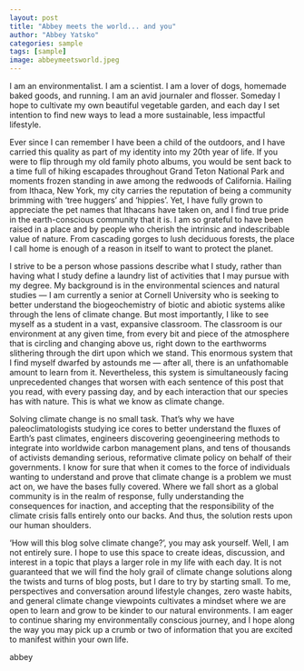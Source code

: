 ```yaml
---
layout: post
title: "Abbey meets the world... and you"
author: "Abbey Yatsko"
categories: sample
tags: [sample]
image: abbeymeetsworld.jpeg
---
```


I am an environmentalist. I am a scientist. I am a lover of dogs, homemade baked goods, and running. I am an avid journaler and flosser. Someday I hope to cultivate my own beautiful vegetable garden, and each day I set intention to find new ways to lead a more sustainable, less impactful lifestyle.

Ever since I can remember I have been a child of the outdoors, and I have carried this quality as part of my identity into my 20th year of life. If you were to flip through my old family photo albums, you would be sent back to a time full of hiking escapades throughout Grand Teton National Park and moments frozen standing in awe among the redwoods of California. Hailing from Ithaca, New York, my city carries the reputation of being a community brimming with ‘tree huggers’ and ‘hippies’. Yet, I have fully grown to appreciate the pet names that Ithacans have taken on, and I find true pride in the earth-conscious community that it is. I am so grateful to have been raised in a place and by people who cherish the intrinsic and indescribable value of nature. From cascading gorges to lush deciduous forests, the place I call home is enough of a reason in itself to want to protect the planet. 

I strive to be a person whose passions describe what I study, rather than having what I study define a laundry list of activities that I may pursue with my degree. My background is in the environmental sciences and natural studies — I am currently a senior at Cornell University who is seeking to better understand the biogeochemistry of biotic and abiotic systems alike through the lens of climate change. But most importantly, I like to see myself as a student in a vast, expansive classroom. The classroom is our environment at any given time, from every bit and piece of the atmosphere that is circling and changing above us, right down to the earthworms slithering through the dirt upon which we stand. This enormous system that I find myself dwarfed by astounds me — after all, there is an unfathomable amount to learn from it. Nevertheless, this system is simultaneously facing unprecedented changes that worsen with each sentence of this post that you read, with every passing day, and by each interaction that our species has with nature. This is what we know as climate change.

Solving climate change is no small task. That’s why we have paleoclimatologists studying ice cores to better understand the fluxes of Earth’s past climates, engineers discovering geoengineering methods to integrate into worldwide carbon management plans, and tens of thousands of activists demanding serious, reformative climate policy on behalf of their governments. I know for sure that when it comes to the force of individuals wanting to understand and prove that climate change is a problem  we must act on, we have the bases fully covered. Where we fall short as a global community is in the realm of response, fully understanding the consequences for inaction, and accepting that the responsibility of the climate crisis falls entirely onto our backs. And thus, the solution rests upon our human shoulders.

‘How will this blog solve climate change?’, you may ask yourself. Well, I am not entirely sure. I hope to use this space to create ideas, discussion, and interest in a topic that plays a larger role in my life with each day. It is not guaranteed that we will find the holy grail of climate change solutions along the twists and turns of blog posts, but I dare to try by starting small. To me, perspectives and conversation around lifestyle changes, zero waste habits, and general climate change viewpoints cultivates a mindset where we are open to learn and grow to be kinder to our natural environments. I am eager to continue sharing my environmentally conscious journey, and I hope along the way you may pick up a crumb or two of information that you are excited to manifest within your own life.

abbey
